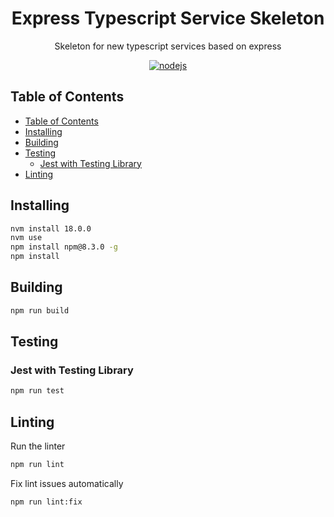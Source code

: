 <h1 align="center">Express Typescript Service Skeleton</h1>

<p align="center">
  Skeleton for new typescript services based on express
</p>

<p align="center">
    <a href="https://github.com/AlbertHernandez/express-typescript-service-skeleton/actions/workflows/nodejs.yml?branch=main"><img src="https://github.com/AlbertHernandez/express-typescript-service-skeleton/actions/workflows/nodejs.yml/badge.svg?branch=main" alt="nodejs"/></a>
</p>

## Table of Contents

- [Table of Contents](#table-of-contents)
- [Installing](#installing)
- [Building](#building)
- [Testing](#testing)
  - [Jest with Testing Library](#jest-with-testing-library)
- [Linting](#linting)

## Installing

```bash
nvm install 18.0.0
nvm use
npm install npm@8.3.0 -g
npm install
```

## Building

```bash
npm run build
```

## Testing

### Jest with Testing Library

```bash
npm run test
```

## Linting

Run the linter

```bash
npm run lint
```

Fix lint issues automatically

```bash
npm run lint:fix
```